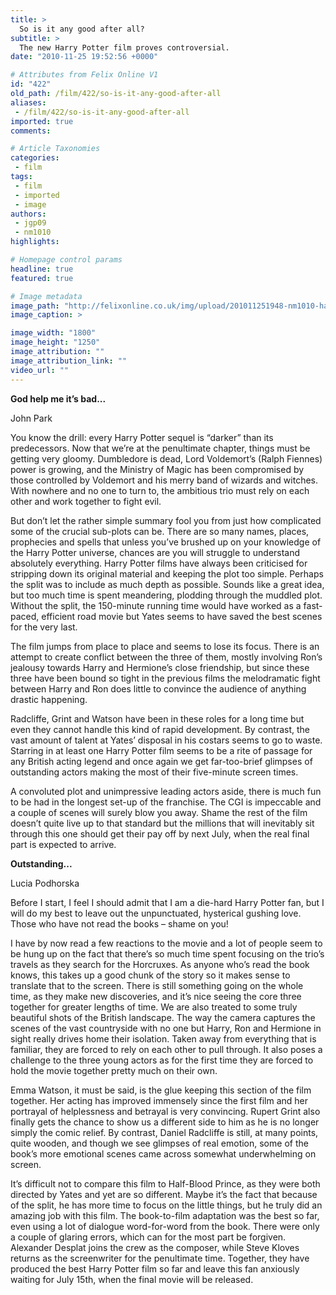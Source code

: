 ```yaml
---
title: >
  So is it any good after all?
subtitle: >
  The new Harry Potter film proves controversial.
date: "2010-11-25 19:52:56 +0000"

# Attributes from Felix Online V1
id: "422"
old_path: /film/422/so-is-it-any-good-after-all
aliases:
 - /film/422/so-is-it-any-good-after-all
imported: true
comments:

# Article Taxonomies
categories:
 - film
tags:
 - film
 - imported
 - image
authors:
 - jgp09
 - nm1010
highlights:

# Homepage control params
headline: true
featured: true

# Image metadata
image_path: "http://felixonline.co.uk/img/upload/201011251948-nm1010-harrypot.jpg"
image_caption: >

image_width: "1800"
image_height: "1250"
image_attribution: ""
image_attribution_link: ""
video_url: ""
---
```


__God help me it’s bad...__

John Park

You know the drill: every Harry Potter sequel is “darker” than its predecessors. Now that we’re at the penultimate chapter, things must be getting very gloomy. Dumbledore is dead, Lord Voldemort’s (Ralph Fiennes) power is growing, and the Ministry of Magic has been compromised by those controlled by Voldemort and his merry band of wizards and witches. With nowhere and no one to turn to, the ambitious trio must rely on each other and work together to fight evil.

But don’t let the rather simple summary fool you from just how complicated some of the crucial sub-plots can be. There are so many names, places, prophecies and spells that unless you’ve brushed up on your knowledge of the Harry Potter universe, chances are you will struggle to understand absolutely everything. Harry Potter films have always been criticised for stripping down its original material and keeping the plot too simple. Perhaps the split was to include as much depth as possible. Sounds like a great idea, but too much time is spent meandering, plodding through the muddled plot. Without the split, the 150-minute running time would have worked as a fast-paced, efficient road movie but Yates seems to have saved the best scenes for the very last.

The film jumps from place to place and seems to lose its focus. There is an attempt to create conflict between the three of them, mostly involving Ron’s jealousy towards Harry and Hermione’s close friendship, but since these three have been bound so tight in the previous films the melodramatic fight between Harry and Ron does little to convince the audience of anything drastic happening.

Radcliffe, Grint and Watson have been in these roles for a long time but even they cannot handle this kind of rapid development. By contrast, the vast amount of talent at Yates’ disposal in his costars seems to go to waste. Starring in at least one Harry Potter film seems to be a rite of passage for any British acting legend and once again we get far-too-brief glimpses of outstanding actors making the most of their five-minute screen times.

A convoluted plot and unimpressive leading actors aside, there is much fun to be had in the longest set-up of the franchise. The CGI is impeccable and a couple of scenes will surely blow you away. Shame the rest of the film doesn’t quite live up to that standard but the millions that will inevitably sit through this one should get their pay off by next July, when the real final part is expected to arrive.

__Outstanding...__

Lucia Podhorska

Before I start, I feel I should admit that I am a die-hard Harry Potter fan, but I will do my best to leave out the unpunctuated, hysterical gushing love. Those who have not read the books – shame on you!

I have by now read a few reactions to the movie and a lot of people seem to be hung up on the fact that there’s so much time spent focusing on the trio’s travels as they search for the Horcruxes. As anyone who’s read the book knows, this takes up a good chunk of the story so it makes sense to translate that to the screen. There is still something going on the whole time, as they make new discoveries, and it’s nice seeing the core three together for greater lengths of time. We are also treated to some truly beautiful shots of the British landscape. The way the camera captures the scenes of the vast countryside with no one but Harry, Ron and Hermione in sight really drives home their isolation. Taken away from everything that is familiar, they are forced to rely on each other to pull through. It also poses a challenge to the three young actors as for the first time they are forced to hold the movie together pretty much on their own.

Emma Watson, it must be said, is the glue keeping this section of the film together. Her acting has improved immensely since the first film and her portrayal of helplessness and betrayal is very convincing. Rupert Grint also finally gets the chance to show us a different side to him as he is no longer simply the comic relief. By contrast, Daniel Radcliffe is still, at many points, quite wooden, and though we see glimpses of real emotion, some of the book’s more emotional scenes came across somewhat underwhelming on screen.

It’s difficult not to compare this film to Half-Blood Prince, as they were both directed by Yates and yet are so different. Maybe it’s the fact that because of the split, he has more time to focus on the little things, but he truly did an amazing job with this film. The book-to-film adaptation was the best so far, even using a lot of dialogue word-for-word from the book. There were only a couple of glaring errors, which can for the most part be forgiven. Alexander Desplat joins the crew as the composer, while Steve Kloves returns as the screenwriter for the penultimate time. Together, they have produced the best Harry Potter film so far and leave this fan anxiously waiting for July 15th, when the final movie will be released.
